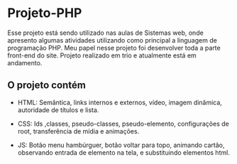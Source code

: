 # Projeto-PHP
Esse projeto está sendo utilizado nas aulas de Sistemas web, onde apresento algumas atividades utilizando como principal a linguagem de programação PHP. Meu papel nesse projeto foi desenvolver toda a parte front-end do site. Projeto realizado em trio e atualmente está em andamento.

## O projeto contém 
* HTML: Semântica, links internos e externos, vídeo, imagem dinâmica, autoridade de títulos e lista.

* CSS: Ids ,classes, pseudo-classes, pseudo-elemento, configurações de root, transferência de mídia e animações.

* JS: Botão menu hambúrguer, botão voltar para topo, animando cartão, observando entrada de elemento na tela, e substituindo elementos html.
